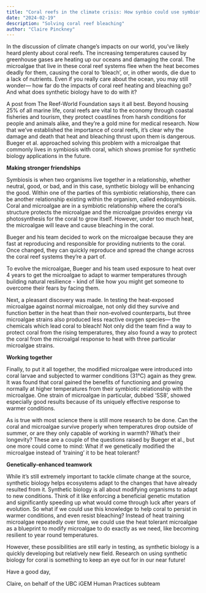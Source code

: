 ```yaml
---
title: "Coral reefs in the climate crisis: How synbio could use symbiotic relationships to build stronger ecosystems"
date: "2024-02-19"
description: "Solving coral reef bleaching"
author: "Claire Pinckney"
---
```


In the discussion of climate change’s impacts on our world, you’ve likely heard plenty about coral reefs. The increasing temperatures caused by greenhouse gases are heating up our oceans and damaging the coral. The microalgae that live in these coral reef systems flee when the heat becomes deadly for them, causing the coral to ‘bleach’, or, in other words, die due to a lack of nutrients.  Even if you really care about the ocean, you may still wonder— how far do the impacts of coral reef heating and bleaching go? And what does synthetic biology have to do with it? 

A post from The Reef-World Foundation says it all best. Beyond housing 25% of all marine life, coral reefs are vital to the economy through coastal fisheries and tourism, they protect coastlines from harsh conditions for people and animals alike, and they’re a gold mine for medical research. Now that we’ve established the importance of coral reefs, it’s clear why the damage and death that heat and bleaching thrust upon them is dangerous. Bueger et al. approached solving this problem with a microalgae that commonly lives in symbiosis with coral, which shows promise for synthetic biology applications in the future.

**Making stronger friendships**

Symbiosis is when two organisms live together in a relationship, whether neutral, good, or bad, and in this case, synthetic biology will be enhancing the good. Within one of the parties of this symbiotic relationship, there can be another relationship existing within the organism, called endosymbiosis. Coral and microalgae are in a symbiotic relationship where the coral’s structure protects the microalgae and the microalgae provides energy via photosynthesis for the coral to grow itself. However, under too much heat, the microalgae will leave and cause bleaching in the coral. 

Bueger and his team decided to work on the microalgae because they are fast at reproducing and responsible for providing nutrients to the coral. Once changed, they can quickly reproduce and spread the change across the coral reef systems they’re a part of.

To evolve the microalgae, Bueger and his team used exposure to heat over 4 years to get the microalgae to adapt to warmer temperatures through building natural resilience - kind of like how you might get someone to overcome their fears by facing them. 

Next, a pleasant discovery was made. In testing the heat-exposed microalgae against normal microalgae, not only did they survive and function better in the heat than their non-evolved counterparts, but three microalgae strains also produced less reactive oxygen species— the chemicals which lead coral to bleach! Not only did the team find a way to protect coral from the rising temperatures, they also found a way to protect the coral from the microalgal response to heat with three particular microalgae strains. 

**Working together**

Finally, to put it all together, the modified microalgae were introduced into coral larvae and subjected to warmer conditions (31°C) again as they grew. It was found that coral gained the benefits of functioning and growing normally at higher temperatures from their symbiotic relationship with the microalgae. One strain of microalgae in particular, dubbed ‘SS8’, showed especially good results because of its uniquely effective response to warmer conditions.

As is true with most science there is still more research to be done. Can the coral and microalgae survive properly when temperatures drop outside of summer, or are they only capable of working in warmth? What’s their longevity? These are a couple of the questions raised by Bueger et al., but one more could come to mind: What if we genetically modified the microalgae instead of ‘training’ it to be heat tolerant?

**Genetically-enhanced teamwork**

While it’s still extremely important to tackle climate change at the source, synthetic biology helps ecosystems adapt to the changes that have already resulted from it. Synthetic biology is all about modifying organisms to adapt to new conditions. Think of it like enforcing a beneficial genetic mutation and significantly speeding up what would come through luck after years of evolution. So what if we could use this knowledge to help coral to persist in warmer conditions, and even resist bleaching? Instead of heat training microalgae repeatedly over time, we could use the heat tolerant microalgae as a blueprint to modify microalgae to do exactly as we need, like becoming resilient to year round temperatures. 

However, these possibilities are still early in testing, as synthetic biology is a quickly developing but relatively new field. Research on using synthetic biology for coral is something to keep an eye out for in our near future!


Have a good day,

Claire, on behalf of the UBC iGEM Human Practices subteam
